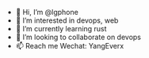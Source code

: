 - 👋 Hi, I’m @lgphone
- 👀 I’m interested in devops, web
- 🌱 I’m currently learning rust
- 💞️ I’m looking to collaborate on devops
- 📫 Reach me Wechat: YangEverx

<!---
lgphone/lgphone is a ✨ special ✨ repository because its `README.md` (this file) appears on your GitHub profile.
You can click the Preview link to take a look at your changes.
--->

